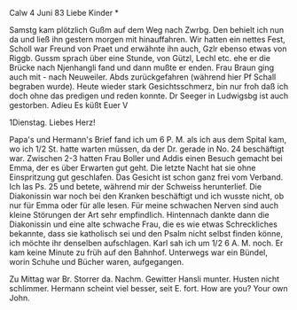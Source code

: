  Calw 4 Juni 83
Liebe Kinder <Marie>*

Samstg kam plötzlich Gußm auf dem Weg nach Zwrbg. Den behielt ich nun da und ließ ihn gestern morgen mit hinauffahren. Wir hatten ein nettes Fest, Scholl war Freund von Praet und erwähnte ihn auch, Gzlr ebenso etwas von Riggb. Gussm sprach über eine Stunde, von Gützl, Lechl etc. ehe er die Brücke nach Njenhangli fand und dann mußte er enden. Frau Braun ging auch mit - nach Neuweiler. Abds zurückgefahren (während hier Pf Schall begraben wurde). Heute wieder stark Gesichtsschmerz, bin nur froh daß ich doch ohne das predigen und reden konnte. Dr Seeger in Ludwigsbg ist auch gestorben. 
 Adieu Es küßt Euer V



 1Dienstag.
Liebes Herz!

Papa's und Hermann's Brief fand ich um 6 P. M. als ich aus dem Spital kam, wo ich 1/2 St. hatte warten müssen, da der Dr. gerade in No. 24 beschäftigt war. Zwischen 2-3 hatten Frau Boller und Addis einen Besuch gemacht bei Emma, der es über Erwarten gut geht. Die letzte Nacht hat sie ohne Einspritzung gut geschlafen. Das Gesicht ist schon ganz frei vom Verband. Ich las Ps. 25 und betete, während mir der Schweiss herunterlief. Die Diakonissin war noch bei den Kranken beschäftigt und ich wusste nicht, ob nur für Emma oder für alle lesen. Für meine schwachen Nerven sind auch kleine Störungen der Art sehr empfindlich. Hintennach dankte dann die Diakonissin und eine alte schwache Frau, die es wie etwas Schreckliches bekannte, dass sie katholisch sei und den Psalm nicht selbst finden könne, ich möchte ihr denselben aufschlagen. Karl sah ich um 1/2 6 A. M. noch. Er kam keine Minute zu früh auf den Bahnhof. Unterwegs war ein Bündel, worin Schuhe und Bücher waren, aufgegangen.

Zu Mittag war Br. Storrer da. Nachm. Gewitter Hansli munter. Husten nicht schlimmer. Hermann scheint viel besser, seit E. fort. How are you?  Your own John.
